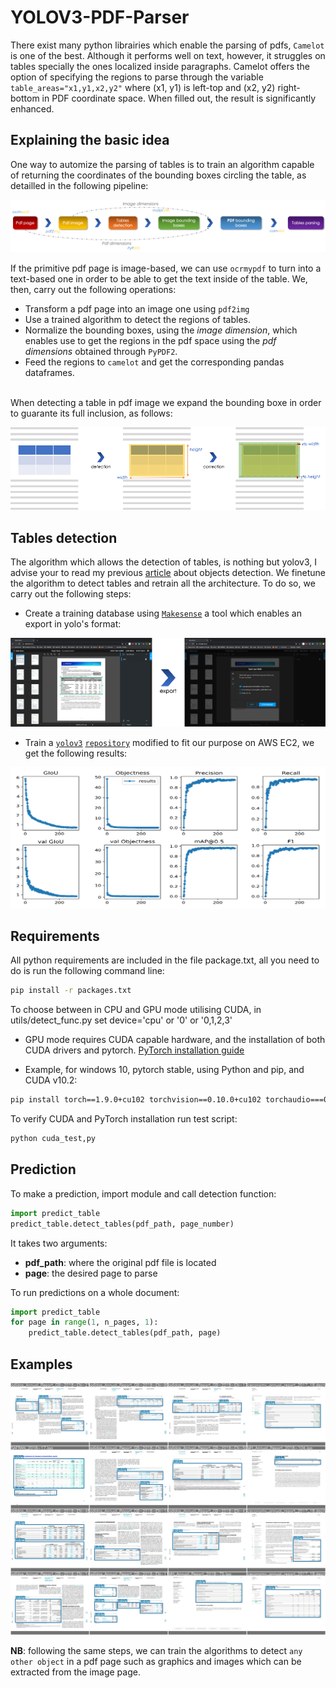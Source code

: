 # YOLOV3-PDF-Parser

There exist many python librairies which enable the parsing of pdfs, `Camelot` is one of the best. Although it performs well on text, however, it struggles on tables specially the ones localized inside paragraphs. Camelot offers the option of specifying the regions to parse through the variable `table_areas="x1,y1,x2,y2"` where (x1, y1) is left-top and (x2, y2) right-bottom in PDF coordinate space. When filled out, the result is significantly enhanced. 

## Explaining the basic idea
One way to automize the parsing of tables is to train an algorithm capable of returning the coordinates of the bounding boxes circling the table, as detailled in the following pipeline:

<center><img src="imgs/pipeline.png"></center>

If the primitive pdf page is image-based, we can use `ocrmypdf` to turn into a text-based one in order to be able to get the text inside of the table. We, then, carry out the following operations:
* Transform a pdf page into an image one using `pdf2img`
* Use a trained algorithm to detect the regions of tables. 
* Normalize the bounding boxes, using the *image dimension*, which enables use to get the regions in the pdf space using the *pdf dimensions* obtained through `PyPDF2`. 
* Feed the regions to `camelot` and get the corresponding pandas dataframes.

<br>When detecting a table in pdf image we expand the bounding boxe in order to guarante its full inclusion, as follows:


<center><img src="imgs/correction.png"></center>

## Tables detection
The algorithm which allows the detection of tables, is nothing but yolov3, I advise your to read my previous [article](https://medium.com/swlh/object-detection-face-recognition-algorithms-146fec385205) about objects detection.
We finetune the algorithm to detect tables and retrain all the architecture.
To do so, we carry out the following steps:
* Create a training database using [`Makesense`](https://www.makesense.ai/) a tool which enables an export in yolo's format:

<center><img src="imgs/makesense.png"></center>

* Train a [`yolov3`](https://www.ismailmebsout.com/Convolutional%20Neural%20Network%20-%20Part%202/#yolov3-algorithm) [`repository`](https://github.com/ultralytics/yolov3) modified to fit our purpose on AWS EC2, we get the following results:

<center><img src="imgs/results.png"></center>
 
## Requirements
All python requirements are included in the file package.txt, all you need to do is run the following command line:

```bash
pip install -r packages.txt
```
To choose between in CPU and GPU mode utilising CUDA, in utils/detect_func.py set device='cpu' or '0' or '0,1,2,3'

* GPU mode requires CUDA capable hardware, and the installation of both CUDA drivers and pytorch.
[PyTorch installation guide](https://pytorch.org/get-started/locally/)

* Example, for windows 10, pytorch stable, using Python and pip, and CUDA v10.2:

```bash
pip install torch==1.9.0+cu102 torchvision==0.10.0+cu102 torchaudio===0.9.0 -f https://download.pytorch.org/whl/torch_stable.html
```
To verify CUDA and PyTorch installation run test script:

```bash
python cuda_test,py
```

## Prediction
To make a prediction, import module and call detection function:
```python
import predict_table
predict_table.detect_tables(pdf_path, page_number)
```
It takes two arguments:
* **pdf_path**: where the original pdf file is located
* **page**: the desired page to parse

To run predictions on a whole document:
```python
import predict_table
for page in range(1, n_pages, 1):
    predict_table.detect_tables(pdf_path, page)
```

## Examples

<center><img src="imgs/examples.jpg"></center>

**NB**: following the same steps, we can train the algorithms to detect `any other object` in a pdf page such as graphics and images which can be extracted from the image page.
